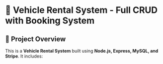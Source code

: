 # 🚗 Vehicle Rental System - Full CRUD with Booking System

## 📌 Project Overview
This is a **Vehicle Rental System** built using **Node.js, Express, MySQL, and Stripe**. It includes:

